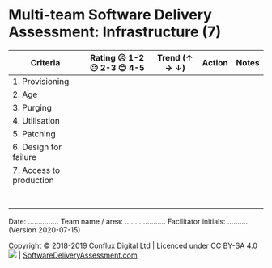 # Multi-team Software Delivery Assessment: Infrastructure (7)

| **Criteria**              | **Rating 😥 1-2 😐 2-3 😊 4-5** | **Trend (↑ → ↓)** | **Action** | **Notes** |
| ------------------------- | ---------------------------- | ----------------- | ---------- | --------- |
| 1\. Provisioning          |                              |                   |            |           |
| 2\. Age                   |                              |                   |            |           |
| 3\. Purging               |                              |                   |            |           |
| 4\. Utilisation           |                              |                   |            |           |
| 5\. Patching              |                              |                   |            |           |
| 6\. Design for failure    |                              |                   |            |           |
| 7\. Access to production  |                              |                   |            |           |
|                           |                              |                   |            |           |
|                           |                              |                   |            |           |
|                           |                              |                   |            |           |
|                           |                              |                   |            |           |
|                           |                              |                   |            |           |
|                           |                              |                   |            |           |
|                           |                              |                   |            |           |

Date: ............... Team name / area: .................... Facilitator initials: .......... (Version 2020-07-15)

Copyright © 2018-2019 [Conflux Digital Ltd](https://confluxdigital.net/) | Licenced under [CC BY-SA 4.0](https://creativecommons.org/licenses/by-sa/4.0/) ![](https://licensebuttons.net/l/by-sa/3.0/88x31.png) | [SoftwareDeliveryAssessment.com](http://SoftwareDeliveryAssessment.com/)
